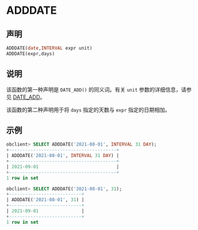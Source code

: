 # ADDDATE

## 声明

```sql
ADDDATE(date,INTERVAL expr unit)
ADDDATE(expr,days)
```

## 说明

该函数的第一种声明是 `DATE_ADD()` 的同义词。有关 `unit` 参数的详细信息，请参见 [DATE_ADD](../1.date-and-time-functions/9.date_add.md)。

该函数的第二种声明用于将 `days` 指定的天数与 `expr` 指定的日期相加。

## 示例

```sql
obclient> SELECT ADDDATE('2021-08-01', INTERVAL 31 DAY);
+----------------------------------------+
| ADDDATE('2021-08-01', INTERVAL 31 DAY) |
+----------------------------------------+
| 2021-09-01                             |
+----------------------------------------+
1 row in set

obclient> SELECT ADDDATE('2021-08-01', 31);
+---------------------------+
| ADDDATE('2021-08-01', 31) |
+---------------------------+
| 2021-09-01                |
+---------------------------+
1 row in set
